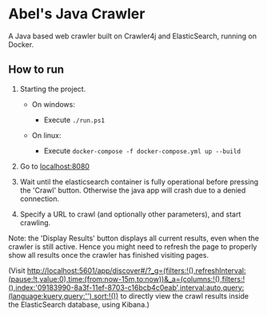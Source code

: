 # Abel's Java Crawler

A Java based web crawler built on Crawler4j and ElasticSearch, running on Docker.

## How to run
1. Starting the project.
   * On windows:
     * Execute ```./run.ps1```

   * On linux:
     * Execute ```docker-compose -f docker-compose.yml up --build```

2. Go to <localhost:8080>

3. Wait until the elasticsearch container is fully operational before pressing the 'Crawl' button. Otherwise the java app will crash due to a denied connection. 

4. Specify a URL to crawl (and optionally other parameters), and start crawling. 

Note: the 'Display Results' button displays all current results, even when the crawler is still active. Hence you might need to refresh the page to properly show all results once the crawler has finished visiting pages.


(Visit <http://localhost:5601/app/discover#/?_g=(filters:!(),refreshInterval:(pause:!t,value:0),time:(from:now-15m,to:now))&_a=(columns:!(),filters:!(),index:'09183990-8a3f-11ef-8703-c16bcb4c0eab',interval:auto,query:(language:kuery,query:''),sort:!())> to directly view the crawl results inside the ElasticSearch database, using Kibana.)